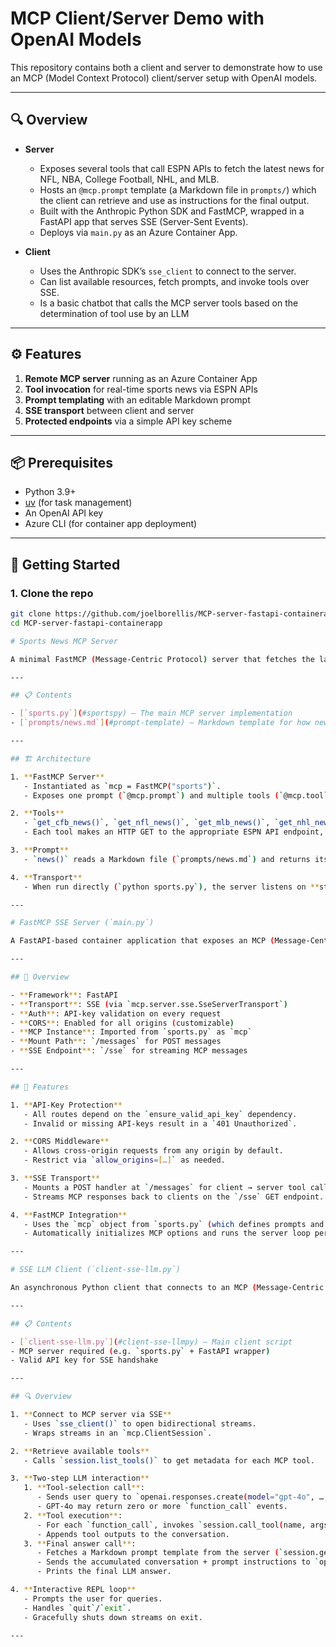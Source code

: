 # MCP Client/Server Demo with OpenAI Models

This repository contains both a client and server to demonstrate how to use an MCP (Model Context Protocol) client/server setup with OpenAI models.

---

## 🔍 Overview

- **Server**  
  - Exposes several tools that call ESPN APIs to fetch the latest news for NFL, NBA, College Football, NHL, and MLB.  
  - Hosts an `@mcp.prompt` template (a Markdown file in `prompts/`) which the client can retrieve and use as instructions for the final output.  
  - Built with the Anthropic Python SDK and FastMCP, wrapped in a FastAPI app that serves SSE (Server-Sent Events).  
  - Deploys via `main.py` as an Azure Container App.

- **Client**  
  - Uses the Anthropic SDK’s `sse_client` to connect to the server.  
  - Can list available resources, fetch prompts, and invoke tools over SSE.
  - Is a basic chatbot that calls the MCP server tools based on the determination of tool use by an LLM

---

## ⚙️ Features

1. **Remote MCP server** running as an Azure Container App  
2. **Tool invocation** for real-time sports news via ESPN APIs  
3. **Prompt templating** with an editable Markdown prompt  
4. **SSE transport** between client and server  
5. **Protected endpoints** via a simple API key scheme  

---

## 📦 Prerequisites

- Python 3.9+  
- [uv](https://pypi.org/project/uv/) (for task management)  
- An OpenAI API key  
- Azure CLI (for container app deployment)

---

## 🚀 Getting Started

### 1. Clone the repo

```bash
git clone https://github.com/joelborellis/MCP-server-fastapi-containerapp.git
cd MCP-server-fastapi-containerapp

# Sports News MCP Server

A minimal FastMCP (Message-Centric Protocol) server that fetches the latest sports news from ESPN and exposes them as callable tools. Built with FastAPI, `httpx` for async HTTP requests, and the Anthropic Python SDK’s MCP support.

---

## 📋 Contents

- [`sports.py`](#sportspy) – The main MCP server implementation  
- [`prompts/news.md`](#prompt-template) – Markdown template for how news should be presented  

---

## 🏗️ Architecture

1. **FastMCP Server**  
   - Instantiated as `mcp = FastMCP("sports")`.  
   - Exposes one prompt (`@mcp.prompt`) and multiple tools (`@mcp.tool`).

2. **Tools**  
   - `get_cfb_news()`, `get_nfl_news()`, `get_mlb_news()`, `get_nhl_news()`, `get_nba_news()`  
   - Each tool makes an HTTP GET to the appropriate ESPN API endpoint, formats the returned articles, and joins them with separators.

3. **Prompt**  
   - `news()` reads a Markdown file (`prompts/news.md`) and returns its contents as the “news” prompt template.

4. **Transport**  
   - When run directly (`python sports.py`), the server listens on **stdio** for MCP-over-SSE (Server-Sent Events) requests.

---

# FastMCP SSE Server (`main.py`)

A FastAPI-based container application that exposes an MCP (Message-Centric Protocol) server over Server-Sent Events (SSE), wrapping the `sports` MCP instance behind API-key authentication and CORS middleware.

---

## 📑 Overview

- **Framework**: FastAPI  
- **Transport**: SSE (via `mcp.server.sse.SseServerTransport`)  
- **Auth**: API-key validation on every request  
- **CORS**: Enabled for all origins (customizable)  
- **MCP Instance**: Imported from `sports.py` as `mcp`  
- **Mount Path**: `/messages` for POST messages  
- **SSE Endpoint**: `/sse` for streaming MCP messages  

---

## 🚀 Features

1. **API-Key Protection**  
   - All routes depend on the `ensure_valid_api_key` dependency.  
   - Invalid or missing API-keys result in a `401 Unauthorized`.

2. **CORS Middleware**  
   - Allows cross-origin requests from any origin by default.  
   - Restrict via `allow_origins=[…]` as needed.

3. **SSE Transport**  
   - Mounts a POST handler at `/messages` for client → server tool calls.  
   - Streams MCP responses back to clients on the `/sse` GET endpoint.

4. **FastMCP Integration**  
   - Uses the `mcp` object from `sports.py` (which defines prompts and tools).  
   - Automatically initializes MCP options and runs the server loop per connection.

---

# SSE LLM Client (`client-sse-llm.py`)

An asynchronous Python client that connects to an MCP (Message-Centric Protocol) server over Server-Sent Events (SSE), lets GPT-4o decide which tools to call, executes those tools on the server, and then asks GPT-4.1 for a final answer using a retrieved prompt template.

---

## 📋 Contents

- [`client-sse-llm.py`](#client-sse-llmpy) — Main client script  
- MCP server required (e.g. `sports.py` + FastAPI wrapper)  
- Valid API key for SSE handshake  

---

## 🔍 Overview

1. **Connect to MCP server via SSE**  
   - Uses `sse_client()` to open bidirectional streams.  
   - Wraps streams in an `mcp.ClientSession`.

2. **Retrieve available tools**  
   - Calls `session.list_tools()` to get metadata for each MCP tool.

3. **Two-step LLM interaction**  
   1. **Tool-selection call**:  
      - Sends user query to `openai.responses.create(model="gpt-4o", …, tools=…)`.  
      - GPT-4o may return zero or more `function_call` events.  
   2. **Tool execution**:  
      - For each `function_call`, invokes `session.call_tool(name, args)` on the MCP server.  
      - Appends tool outputs to the conversation.  
   3. **Final answer call**:  
      - Fetches a Markdown prompt template from the server (`session.get_prompt("news")`).  
      - Sends the accumulated conversation + prompt instructions to `openai.responses.create(model="gpt-4.1-mini", tool_choice="none")`.  
      - Prints the final LLM answer.

4. **Interactive REPL loop**  
   - Prompts the user for queries.  
   - Handles `quit`/`exit`.  
   - Gracefully shuts down streams on exit.

---